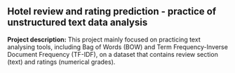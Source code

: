 ## Hotel review and rating prediction - practice of unstructured text data analysis

**Project description:** This project mainly focused on practicing text analysing tools, including Bag of Words (BOW) and Term Frequency-Inverse Document Frequency (TF-IDF), on a dataset that contains review section (text) and ratings (numerical grades). 
